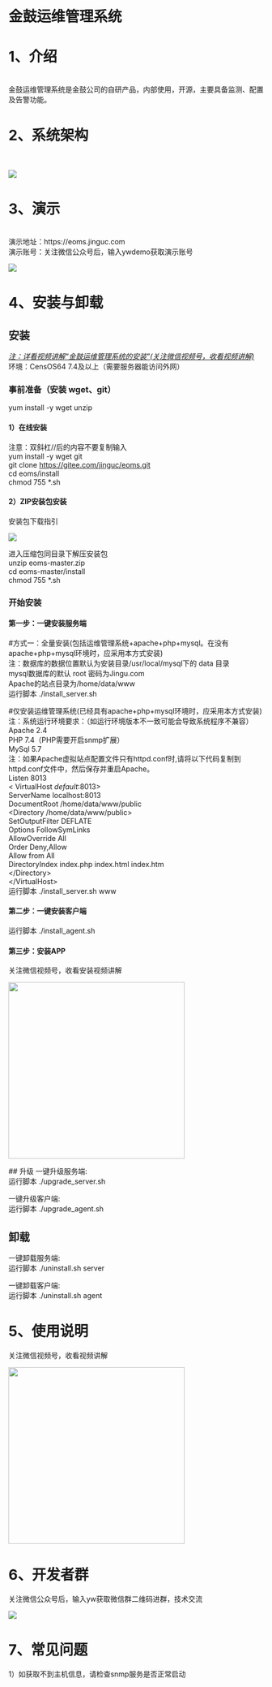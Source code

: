 # 金鼓运维管理系统

# 1、介绍
<br>
金鼓运维管理系统是金鼓公司的自研产品，内部使用，开源，主要具备监测、配置及告警功能。

# 2、系统架构
<br>
<p style="align:left;"><img src="https://www.jinguc.com/oms/img/xtjg.png"></p>

# 3、演示
<br>
演示地址：https://eoms.jinguc.com<br>
演示账号：关注微信公众号后，输入ywdemo获取演示账号<br>

<p style="align:left;"><img src="https://www.jinguc.com/oms/img/gzh.png"></p>

# 4、安装与卸载
## 安装
<em><a href="#5使用说明">注：详看视频讲解“金鼓运维管理系统的安装”(关注微信视频号，收看视频讲解)</a></em><br>
环境：CensOS64 7.4及以上（需要服务器能访问外网）<br>

### 事前准备（安装 wget、git）<br>
yum install -y wget unzip<br>
#### 1）在线安装<br>
注意：双斜杠//后的内容不要复制输入<br>
yum install -y wget git<br>
git clone https://gitee.com/jinguc/eoms.git<br>
cd eoms/install<br>
chmod 755  *.sh<br>

#### 2）ZIP安装包安装<br>
安装包下载指引<br>
<p style="align:left;"><img src="https://www.jinguc.com/oms/img/download_zip.png"></p>

进入压缩包同目录下解压安装包<br>
unzip eoms-master.zip<br>
cd eoms-master/install<br>
chmod 755  *.sh<br>

### 开始安装
#### 第一步：一键安装服务端<br>
#方式一：全量安装(包括运维管理系统+apache+php+mysql。在没有apache+php+mysql环境时，应采用本方式安装)<br>
注：数据库的数据位置默认为安装目录/usr/local/mysql下的 data 目录<br>
      mysql数据库的默认 root 密码为Jingu.com<br>
      Apache的站点目录为/home/data/www<br>
运行脚本 ./install_server.sh<br>

#仅安装运维管理系统(已经具有apache+php+mysql环境时，应采用本方式安装)<br>
注：系统运行环境要求：（如运行环境版本不一致可能会导致系统程序不兼容）<br>
Apache 2.4<br>
PHP 7.4（PHP需要开启snmp扩展）<br>
MySql 5.7<br>
注：如果Apache虚拟站点配置文件只有httpd.conf时,请将以下代码复制到httpd.conf文件中，然后保存并重启Apache。<br>
Listen 8013<br>
< VirtualHost _default_:8013><br>
ServerName localhost:8013<br>
DocumentRoot /home/data/www/public<br>
<Directory /home/data/www/public><br>
    SetOutputFilter DEFLATE<br>
    Options FollowSymLinks<br>
    AllowOverride All<br>
    Order Deny,Allow<br>
    Allow from All<br>
    DirectoryIndex index.php index.html index.htm<br>
<\/Directory><br>
<\/VirtualHost><br>
运行脚本 ./install_server.sh www<br>

#### 第二步：一键安装客户端<br>
运行脚本 ./install_agent.sh<br>

#### 第三步：安装APP<br>
关注微信视频号，收看安装视频讲解<br>
<p style="align:left;"><img src="https://www.jinguc.com/oms/img/sph.png" width="348"></p>
<p>
## 升级
一键升级服务端:<br>
运行脚本 ./upgrade_server.sh<br>

一键升级客户端:<br>
运行脚本 ./upgrade_agent.sh<br>
## 卸载
一键卸载服务端:<br>
运行脚本 ./uninstall.sh server<br>

一键卸载客户端:<br>
运行脚本 ./uninstall.sh agent<br>
<p>

# 5、使用说明
关注微信视频号，收看视频讲解<br>
<p style="align:left;"><img src="https://www.jinguc.com/oms/img/sph.png" width="348"></p>
<p>

# 6、开发者群
关注微信公众号后，输入yw获取微信群二维码进群，技术交流<br>
<p style="align:left;"><img src="https://www.jinguc.com/oms/img/kfq.png"></p>

# 7、常见问题

1）如获取不到主机信息，请检查snmp服务是否正常启动<br> 

